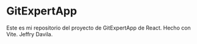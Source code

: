 # GitExpertApp

Este es mi repositorio del proyecto de GitExpertApp de React.
Hecho con Vite.
Jeffry Davila.